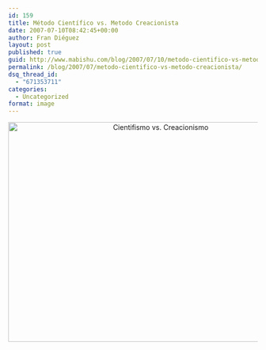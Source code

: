 ```yaml
---
id: 159
title: Método Científico vs. Metodo Creacionista
date: 2007-07-10T08:42:45+00:00
author: Fran Diéguez
layout: post
published: true
guid: http://www.mabishu.com/blog/2007/07/10/metodo-cientifico-vs-metodo-creacionista/
permalink: /blog/2007/07/metodo-cientifico-vs-metodo-creacionista/
dsq_thread_id:
  - "671353711"
categories:
  - Uncategorized
format: image
---
```

<p style="text-align: center;"><a title="Cientifismo vs. Creacionismo" href="http://mabishu.comb/blog/wp-content/uploads/2007/07/trever_small.gif">
<img class="aligncenter" alt="Cientifismo vs. Creacionismo" src="http://www.mabishu.com/wp-content/uploads/2007/07/trever_small.gif" width="600" height="444" /></a></p>